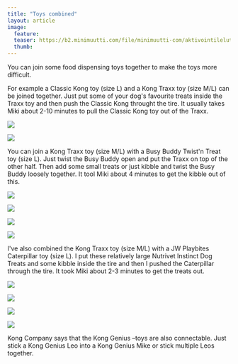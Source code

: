```yaml
---
title: "Toys combined"
layout: article
image:
  feature:
  teaser: https://b2.minimuutti.com/file/minimuutti-com/aktivointilelut/muut/DS11210_-245px.jpg
  thumb:
---
```


You can join some food dispensing toys together to make the toys more difficult.

For example a Classic Kong toy (size L) and a Kong Traxx toy (size M/L) can be joined together. Just put some of your dog's favourite treats inside the Traxx toy and then push the Classic Kong throught the tire. It usually takes Miki about 2-10 minutes to pull the Classic Kong toy out of the Traxx.

[![](https://b2.minimuutti.com/file/minimuutti-com/aktivointilelut/kongit/DSC30282_2-800px.jpg)](https://dl.dropboxusercontent.com/sh/ea1wtnz7z734o12/AABkMPCxlCH1A7rb2fV2yobDa/aktivointilelut/kongit/DSC30282_2.jpg)

[![](https://b2.minimuutti.com/file/minimuutti-com/aktivointilelut/kongit/DSC30218_2-800px.jpg)](https://dl.dropboxusercontent.com/sh/ea1wtnz7z734o12/AAB1yEeD9Z8lP6cGA_qPR7qca/aktivointilelut/kongit/DSC30218_2.jpg)

You can join a Kong Traxx toy (size M/L) with a Busy Buddy Twist'n Treat toy (size L). Just twist the Busy Buddy open and put the Traxx on top of the other half. Then add some small treats or just kibble and twist the Busy Buddy loosely together. It tool Miki about 4 minutes to get the kibble out of this.

[![](https://b2.minimuutti.com/file/minimuutti-com/aktivointilelut/muut/DS11052-800px.jpg)](https://dl.dropboxusercontent.com/sh/ea1wtnz7z734o12/AACsNTz75LsJS_mnYby9ZHASa/aktivointilelut/muut/DS11052.jpg)

[![](https://b2.minimuutti.com/file/minimuutti-com/aktivointilelut/muut/DS10907-800px.jpg)](https://dl.dropboxusercontent.com/sh/ea1wtnz7z734o12/AABc0qdu1wzKSEhKhrlHCo8Ha/aktivointilelut/muut/DS10907.jpg)

[![](https://b2.minimuutti.com/file/minimuutti-com/aktivointilelut/muut/DS11109-800px.jpg)](https://dl.dropboxusercontent.com/sh/ea1wtnz7z734o12/AABN_CFGFvvVm36HKHckRrLLa/aktivointilelut/muut/DS11109.jpg)

[![](https://b2.minimuutti.com/file/minimuutti-com/aktivointilelut/muut/DS10861_-800px.jpg)](https://dl.dropboxusercontent.com/sh/ea1wtnz7z734o12/AACqzAC15vpycJvKfjsy3--fa/aktivointilelut/muut/DS10861_.jpg)

I've also combined the Kong Traxx toy (size M/L) with a JW Playbites Caterpillar toy (size L). I put these relatively large Nutrivet Instinct Dog Treats and some kibble inside the tire and then I pushed the Caterpillar through the tire. It took Miki about 2-3 minutes to get the treats out.

[![](https://b2.minimuutti.com/file/minimuutti-com/aktivointilelut/muut/DS11128-800px.jpg)](https://dl.dropboxusercontent.com/sh/ea1wtnz7z734o12/AADxKJ_jLtGLmC1ULhfXaNFpa/aktivointilelut/muut/DS11128.jpg)

[![](https://b2.minimuutti.com/file/minimuutti-com/aktivointilelut/muut/DS11137-800px.jpg)](https://dl.dropboxusercontent.com/sh/ea1wtnz7z734o12/AACIdD_USf_O2uJklDESMlUJa/aktivointilelut/muut/DS11137.jpg)

[![](https://b2.minimuutti.com/file/minimuutti-com/aktivointilelut/muut/DS11210-800px.jpg)](https://dl.dropboxusercontent.com/sh/ea1wtnz7z734o12/AAC1l_Qj-et4u_dMft-EcVJsa/aktivointilelut/muut/DS11210.jpg)

[![](https://b2.minimuutti.com/file/minimuutti-com/aktivointilelut/muut/DS11267-800px.jpg)](https://dl.dropboxusercontent.com/sh/ea1wtnz7z734o12/AACRAeozCtaUPEtCjThI1jRUa/aktivointilelut/muut/DS11267.jpg)

Kong Company says that the Kong Genius –toys are also connectable. Just stick a Kong Genius Leo into a Kong Genius Mike or stick multiple Leos together.
